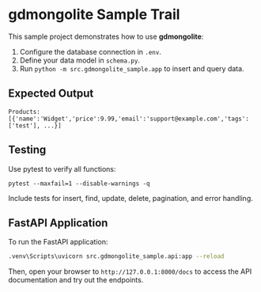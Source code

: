 # gdmongolite Sample Trail
This sample project demonstrates how to use **gdmongolite**:
1. Configure the database connection in `.env`.  
2. Define your data model in `schema.py`.  
3. Run `python -m src.gdmongolite_sample.app` to insert and query data.  
## Expected Output
```
Products: [{'name':'Widget','price':9.99,'email':'support@example.com','tags':['test'], ...}]
```
## Testing
Use pytest to verify all functions:
```
pytest --maxfail=1 --disable-warnings -q
```
Include tests for insert, find, update, delete, pagination, and error handling.

## FastAPI Application
To run the FastAPI application:
```bash
.venv\Scripts\uvicorn src.gdmongolite_sample.api:app --reload
```
Then, open your browser to `http://127.0.0.1:8000/docs` to access the API documentation and try out the endpoints.